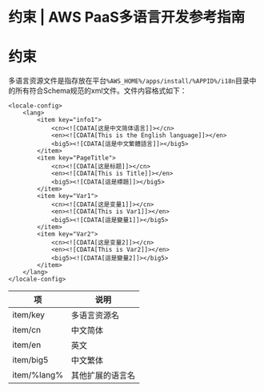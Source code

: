 # 约束 | AWS PaaS多语言开发参考指南

# 约束

多语言资源文件是指存放在平台`%AWS_HOME%/apps/install/%APPID%/i18n`目录中的所有符合Schema规范的xml文件。文件内容格式如下：
    
    
    <locale-config>
        <lang>
            <item key="info1">
                <cn><![CDATA[这是中文简体语言]]></cn>
                <en><![CDATA[This is the English language]]></en>
                <big5><![CDATA[這是中文繁體語言]]></big5>
            </item>
            <item key="PageTitle">
                <cn><![CDATA[这是标题]]></cn>
                <en><![CDATA[This is Title]]></en>
                <big5><![CDATA[這是標題]]></big5>
            </item>
            <item key="Var1">
                <cn><![CDATA[这是变量1]]></cn>
                <en><![CDATA[This is Var1]]></en>
                <big5><![CDATA[這是變量1]]></big5>
            </item>
            <item key="Var2">
                <cn><![CDATA[这是变量2]]></cn>
                <en><![CDATA[This is Var2]]></en>
                <big5><![CDATA[這是變量2]]></big5>
            </item>
        </lang>
    </locale-config>
    

项 | 说明  
---|---  
item/key | 多语言资源名  
item/cn | 中文简体  
item/en | 英文  
item/big5 | 中文繁体  
item/%lang% | 其他扩展的语言名